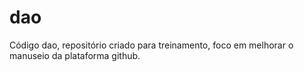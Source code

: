 # dao

Código dao, repositório criado para treinamento, foco em melhorar o manuseio da plataforma github.
